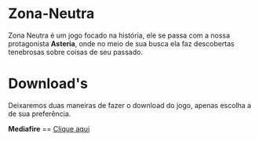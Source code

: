 # Zona-Neutra

Zona Neutra é um jogo focado na história, ele se passa com a nossa protagonista **Asteria**, onde 
no meio de sua busca ela faz descobertas tenebrosas sobre coisas de seu passado.





# Download's
Deixaremos duas maneiras de fazer o download do jogo, apenas escolha a de sua preferência.

**Mediafire** == [Clique aqui](https://google.com)




